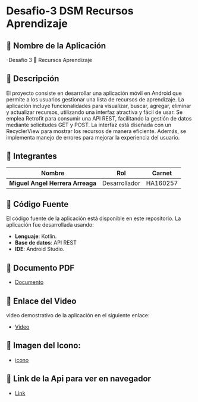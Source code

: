 # Desafio-3 DSM Recursos Aprendizaje

## 🚀 Nombre de la Aplicación
-Desafio 3
🎨 Recursos Aprendizaje

## 📱 Descripción
El proyecto consiste en desarrollar una aplicación móvil en Android que permite a los usuarios gestionar una lista de recursos de aprendizaje. La aplicación incluye funcionalidades para visualizar, buscar, agregar, eliminar y actualizar recursos, utilizando una interfaz atractiva y fácil de usar.
Se emplea Retrofit para consumir una API REST, facilitando la gestión de datos mediante solicitudes GET y POST. La interfaz está diseñada con un RecyclerView para mostrar los recursos de manera eficiente. Además, se implementa manejo de errores para mejorar la experiencia del usuario. 

## 👥 Integrantes
| Nombre                                          |       Rol        |    Carnet    |
| ----------------------------------------------- | -----------------|--------------|          
| **Miguel Angel Herrera Arreaga**                |   Desarrollador  |   HA160257   |

## 📂 Código Fuente
El código fuente de la aplicación está disponible en este repositorio. La aplicación fue desarrollada usando:
- **Lenguaje**:  Kotlin.
- **Base de datos**:  API REST
- **IDE**:  Android Studio.

## 📄 Documento PDF
- [Documento](https://drive.google.com/file/d/1zTn2mvLULtyp7ZEgvBoGbQLANLVBRxUe/view?usp=sharing)
  
## 🎥 Enlace del Video
video demostrativo de la aplicación en el siguiente enlace:
- [Video ](https://drive.google.com/file/d/1NZ2eozlWU4bErt5aDVxYny5QQXoBYwjY/view?usp=sharing)

## 📱 Imagen del Icono: 
- [icono](https://drive.google.com/file/d/1bChW-dWPe2ocQ7epEtLgj1aOaIYLgoPw/view?usp=sharing)

## 📄 Link de la Api para ver en navegador
- [Link](https://66fdbb486993693089560e6f.mockapi.io/Desafio-DSM)
